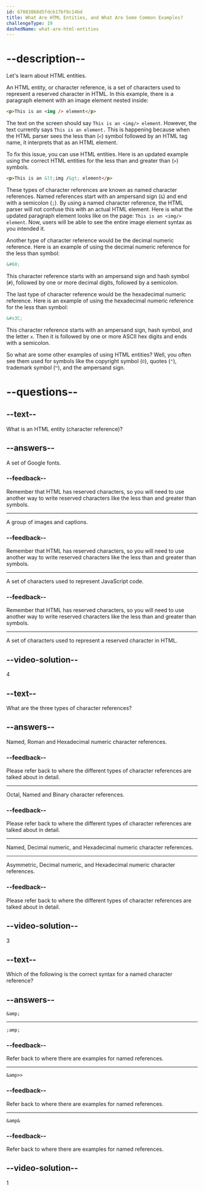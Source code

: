 ```yaml
---
id: 67083868d5fdcb17bf8c14bd
title: What Are HTML Entities, and What Are Some Common Examples?
challengeType: 19
dashedName: what-are-html-entities
---
```


# --description--

Let's learn about HTML entities.

An HTML entity, or character reference, is a set of characters used to represent a reserved character in HTML. In this example, there is a paragraph element with an image element nested inside:

```html
<p>This is an <img /> element</p>
```

The text on the screen should say `This is an <img/> element`. However, the text currently says `This is an element.` This is happening because when the HTML parser sees the less than (`<`) symbol followed by an HTML tag name, it interprets that as an HTML element.

To fix this issue, you can use HTML entities. Here is an updated example using the correct HTML entities for the less than and greater than (`>`) symbols.

```html
<p>This is an &lt;img /&gt; element</p>
```

These types of character references are known as named character references. Named references start with an ampersand sign (`&`) and end with a semicolon (`;`). By using a named character reference, the HTML parser will not confuse this with an actual HTML element. Here is what the updated paragraph element looks like on the page: `This is an <img/> element`. Now, users will be able to see the entire image element syntax as you intended it.

Another type of character reference would be the decimal numeric reference. Here is an example of using the decimal numeric reference for the less than symbol:

```html
&#60;
```

This character reference starts with an ampersand sign and hash symbol (`#`), followed by one or more decimal digits, followed by a semicolon.

The last type of character reference would be the hexadecimal numeric reference. Here is an example of using the hexadecimal numeric reference for the less than symbol:

```html
&#x3C;
```

This character reference starts with an ampersand sign, hash symbol, and the letter `x`. Then it is followed by one or more ASCII hex digits and ends with a semicolon.

So what are some other examples of using HTML entities? Well, you often see them used for symbols like the copyright symbol (`©`), quotes (`"`), trademark symbol (`™`), and the ampersand sign.

# --questions--

## --text--

What is an HTML entity (character reference)?

## --answers--

A set of Google fonts.

### --feedback--

Remember that HTML has reserved characters, so you will need to use another way to write reserved characters like the less than and greater than symbols.

---

A group of images and captions.

### --feedback--

Remember that HTML has reserved characters, so you will need to use another way to write reserved characters like the less than and greater than symbols.

---

A set of characters used to represent JavaScript code.

### --feedback--

Remember that HTML has reserved characters, so you will need to use another way to write reserved characters like the less than and greater than symbols.

---

A set of characters used to represent a reserved character in HTML.

## --video-solution--

4

## --text--

What are the three types of character references?

## --answers--

Named, Roman and Hexadecimal numeric character references.

### --feedback--

Please refer back to where the different types of character references are talked about in detail.

---

Octal, Named and Binary character references.

### --feedback--

Please refer back to where the different types of character references are talked about in detail.

---

Named, Decimal numeric, and Hexadecimal numeric character references.

---

Asymmetric, Decimal numeric, and Hexadecimal numeric character references.

### --feedback--

Please refer back to where the different types of character references are talked about in detail.

## --video-solution--

3

## --text--

Which of the following is the correct syntax for a named character reference?

## --answers--

`&amp;`

---

`;amp;`

### --feedback--

Refer back to where there are examples for named references.

---

`&amp>>`

### --feedback--

Refer back to where there are examples for named references.

---

`&amp&`

### --feedback--

Refer back to where there are examples for named references.

## --video-solution--

1
